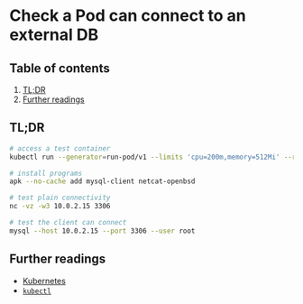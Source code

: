 # Check a Pod can connect to an external DB

## Table of contents <!-- omit in toc -->

1. [TL;DR](#tldr)
1. [Further readings](#further-readings)

## TL;DR

```sh
# access a test container
kubectl run --generator=run-pod/v1 --limits 'cpu=200m,memory=512Mi' --requests 'cpu=200m,memory=512Mi' --image alpine ${USER}-mysql-test -it -- sh

# install programs
apk --no-cache add mysql-client netcat-openbsd

# test plain connectivity
nc -vz -w3 10.0.2.15 3306

# test the client can connect
mysql --host 10.0.2.15 --port 3306 --user root
```

## Further readings

- [Kubernetes]
- [`kubectl`][kubectl]

<!--
  References
  -->

<!-- Knowledge base -->
[kubectl]: kubectl.md
[kubernetes]: README.md
